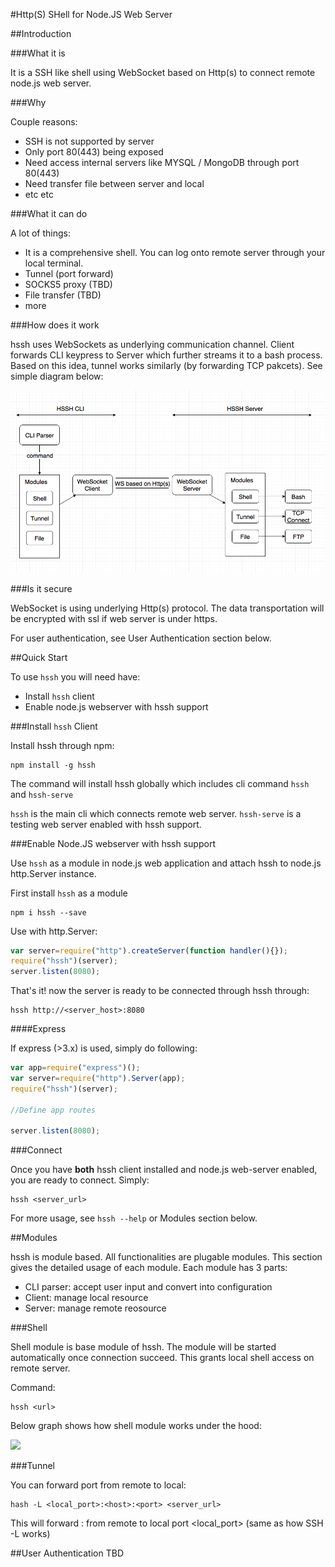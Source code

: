 #Http(S) SHell for Node.JS Web Server

##Introduction

###What it is

It is a SSH like shell using WebSocket based on Http(s) to connect remote node.js web server.

###Why

Couple reasons:

* SSH is not supported by server
* Only port 80(443) being exposed
* Need access internal servers like MYSQL / MongoDB through port 80(443)
* Need transfer file between server and local
* etc etc


###What it can do

A lot of things:

* It is a comprehensive shell. You can log onto remote server through your local terminal.
* Tunnel (port forward)
* SOCKS5 proxy (TBD)
* File transfer (TBD)
* more

###How does it work

hssh uses WebSockets as underlying communication channel. Client forwards CLI keypress to Server which further streams it to a bash process. Based on this idea, tunnel works similarly (by forwarding TCP pakcets). See simple diagram below:

![hssh-diagram](https://github.com/Keyang/hssh/raw/assets/howitworks.png)

###Is it secure

WebSocket is using underlying Http(s) protocol. The data transportation will be encrypted with ssl if web server is under https.

For user authentication, see User Authentication section below.

##Quick Start

To use `hssh` you will need have:

* Install `hssh` client
* Enable node.js webserver with hssh support

###Install `hssh` Client

Install hssh through npm:

```
npm install -g hssh
```

The command will install hssh globally which includes cli command `hssh` and `hssh-serve`

`hssh` is the main cli which connects remote web server. `hssh-serve` is a testing web server enabled with hssh support.

###Enable Node.JS webserver with hssh support

Use `hssh` as a module in node.js web application and attach hssh to node.js http.Server instance.

First install `hssh` as a module

```
npm i hssh --save
```

Use with http.Server:

```js
var server=require("http").createServer(function handler(){});
require("hssh")(server);
server.listen(8080);
```

That's it! now the server is ready to be connected through hssh through:

```
hssh http://<server_host>:8080
```

####Express

If express (>3.x) is used, simply do following:

```js
var app=require("express")();
var server=require("http").Server(app);
require("hssh")(server);

//Define app routes

server.listen(8080);

```

###Connect

Once you have **both** hssh client installed and node.js web-server enabled, you are ready to connect. Simply:

```
hssh <server_url>
```

For more usage, see `hssh --help` or Modules section below.

##Modules

hssh is module based. All functionalities are plugable modules. This section gives the detailed usage of each module. Each module has 3 parts:

* CLI parser: accept user input and convert into configuration
* Client: manage local resource
* Server: manage remote reosource

###Shell

Shell module is base module of hssh. The module will be started automatically once connection succeed. This grants local shell access on remote server.

Command:

```
hssh <url>
```

Below graph shows how shell module works under the hood:


![](https://www.websequencediagrams.com/cgi-bin/cdraw?lz=dGl0bGUgSFNTSCBzaGVsbApVc2VyLT5DbGllbnQ6IFN0YXJ0IENvbm5lY3Rpb24KABMGLT5TZXJ2ZXI6AA8MAA0GLT5UZXJtaW5hbDogQ3JlYXRlIG5ldyBQc2V1ZG8gABQIACQJAGAJb2NrZXQgUmVhZHkAXAkAfghCaW5kIHN0ZGluL3N0ZG91dC9zdGRlcnIAgR4PS2V5cHJlc3MAgRQRABAJAIEREgArCQCBLggAgVEKAGUGAIEaEAAPBw&s=earth)

###Tunnel

You can forward port from remote to local:

```
hash -L <local_port>:<host>:<port> <server_url>
```

This will forward <host>:<port> from remote to local port <local_port> (same as how SSH -L works)



##User Authentication
TBD

##

